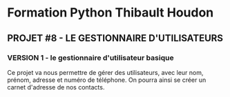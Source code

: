 # Formation Python Thibault Houdon

## PROJET #8 - LE GESTIONNAIRE D'UTILISATEURS

### VERSION 1 - le gestionnaire d'utilisateur basique

Ce projet va nous permettre de gérer des utilisateurs, avec leur nom, prénom, adresse et numéro de téléphone. On pourra ainsi se créer un carnet d'adresse de nos contacts.
